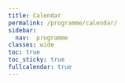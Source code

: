 ```yaml
---
title: Calendar
permalink: /programme/calendar/
sidebar:
  nav:  programme
classes: wide
toc: true
toc_sticky: true
fullcalendar: true
---
```


<div id='calendar'></div>

<script>

 document.addEventListener('DOMContentLoaded', function() {
   var calendarEl = document.getElementById('calendar');

   var calendar = new FullCalendar.Calendar(calendarEl, {
     headerToolbar: {
       left: 'prev,next today',
       center: 'title',
       right: 'dayGridMonth,listWeek,listDay'
     },
     buttonText: {
       week: 'week',
       day: 'day'
     },
     timeZone: 'UTC',
     initialView: 'dayGridMonth',
     events: 'https://fullcalendar.io/demo-events.json',
     editable: true,
     selectable: true
   });
  calendar.render();
});
</script>

